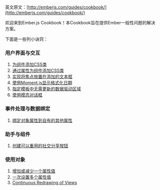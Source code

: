 英文原文：[http://emberjs.com/guides/cookbook/](http://emberjs.com/guides/cookbook/)

欢迎来到Ember.js Cookbook！本Cookbook旨在提供Ember一般性问题的解决方案。

下面是一些列小诀窍：

### 用户界面与交互

1. [为组件添加CSS类](/guides/cookbook/user_interface_and_interaction/adding_css_classes_to_your_components)
1. [通过属性为组件添加CSS类](/guides/cookbook/user_interface_and_interaction/adding_css_classes_to_your_components_based_on_properties)
1. [实现将焦点放置在添加的文本框](/guides/cookbook/user_interface_and_interaction/focusing_a_textfield_after_its_been_inserted)
1. [使用Moment.js显示格式化日期](/guides/cookbook/user_interface_and_interaction/displaying_formatted_dates_with_moment_js)
1. [指定模板中无需更新的数据驱动区域](/guides/cookbook/user_interface_and_interaction/specifying_data_driven_areas_of_templates_that_do_not_need_to_update)
1. [使用模态对话框](/guides/cookbook/user_interface_and_interaction/using_modal_dialogs)

### 事件处理与数据绑定

1. [绑定对象属性到自有的其他属性](/guides/cookbook/event_handling_and_data_binding/binding_properties_of_an_object_to_its_own_properties)

### 助手与组件

1. [创建可以重用的社交分享按钮](/guides/cookbook/helpers_and_components/creating_reusable_social_share_buttons)

### 使用对象

1. [增加或减少一个属性值](/guides/cookbook/working_with_objects/incrementing_or_decrementing_a_property)
1. [一次设置多个属性值](/guides/cookbook/working_with_objects/setting_multiple_properties_at_once)
1. [Continuous Redrawing of Views](/guides/cookbook/working_with_objects/continuous_redrawing_of_views)

